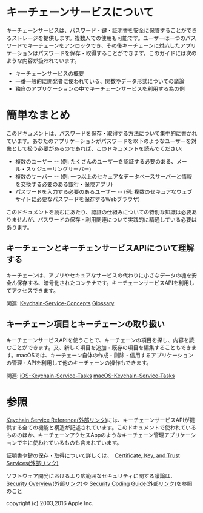 # キーチェーンサービスについて

キーチェーンサービスは、パスワード・鍵・証明書を安全に保管することができるストレージを提供します。複数人での使用も可能です。ユーザーは一つのパスワードでキーチェーンをアンロックでき、その後キーチェーンに対応したアプリケーションはパスワードを保存・取得することができます。このガイドには次のような内容が扱われています。
  * キーチェーンサービスの概要
  * 一番一般的に開発者に使われている、関数やデータ形式についての議論
  * 独自のアプリケーションの中でキーチェーンサービスを利用する為の例


# 簡単なまとめ

このドキュメントは、パスワードを保存・取得する方法について集中的に書かれています。あなたのアプリケーションがパスワードを以下のようなユーザーを対象として扱う必要があるのであれば、このドキュメントを読んでください:
  * 複数のユーザー -- (例: たくさんのユーザーを認証する必要のある、メール・スケジューリングサーバー)
  * 複数のサーバー -- (例: 一つ以上のセキュアなデータベースサーバーと情報を交換する必要のある銀行・保険アプリ)
  * パスワードを入力する必要のあるユーザー -- (例: 複数のセキュアなウェブサイトに必要なパスワードを保存するWebブラウザ)

このドキュメントを読むにあたり、認証の仕組みについての特別な知識は必要ありませんが、パスワードの保存・利用関連について実践的に精通している必要はあります。


## キーチェーンとキーチェンサービスAPIについて理解する

キーチェーンは、アプリやセキュアなサービスの代わりに小さなデータの塊を安全ん保存する、暗号化されたコンテナです。キーチェーンサービスAPIを利用してアクセスできます。

関連: [Keychain-Service-Concepts](Keychain-Service-Concepts/about.md)
      [Glossary](Glossary.md)

## キーチェーン項目とキーチェーンの取り扱い

キーチェーンサービスAPIを使うことで、キーチェーンの項目を探し、内容を読むことができます。又、新しく項目を追加・既存の項目を編集することもできます。macOSでは、キーチェーン自体の作成・削除・信用するアプリケーションの管理・APIを利用して他のキーチェーンの操作もできます。

関連: [iOS-Keychain-Service-Tasks](iOS-Keychain-Service-Tasks/about.md)
      [macOS-Keychain-Service-Tasks](macOS-Keychain-Service-Tasks/about.md)


# 参照

[Keychain Service Reference(外部リンク)](https://developer.apple.com/documentation/security/keychain_services)には、キーチェーンサービスAPIが提供する全ての機能と構造が記述されています。このドキュメントで使われているもののほか、キーチェーンアクセスAppのようなキーチェーン管理アプリケーションで主に使われているものも含まれています。

証明書や鍵の保存・取得について詳しくは、　[Certificate, Key, and Trust Services(外部リンク)](https://developer.apple.com/documentation/security/certificate_key_and_trust_services)

ソフトウェア開発におけるより広範囲なセキュリティに関する議論は、　[Security Overview(外部リンク)](https://developer.apple.com/library/content/documentation/Security/Conceptual/Security_Overview/Introduction/Introduction.html#//apple_ref/doc/uid/TP30000976)や [Security Coding Guide(外部リンク)](https://developer.apple.com/library/content/documentation/Security/Conceptual/SecureCodingGuide/Introduction.html#//apple_ref/doc/uid/TP40002415)を参照のこと


copyright (c) 2003,2016 Apple Inc.
